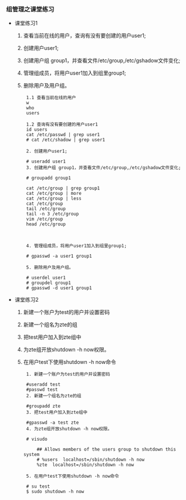 ### 组管理之课堂练习 ###
- 课堂练习1
	1. 查看当前在线的用户，查询有没有要创建的用户user1;
	2. 创建用户user1;
	3. 创建用户组 group1，并查看文件/etc/group,/etc/gshadow文件变化;
	4. 管理组成员，将用户user1加入到组里group1;
	5. 删除用户及用户组。
	
	
			1.1 查看当前在线的用户
			w
			who
			users
			
			1.2 查询有没有要创建的用户user1
			id users
			cat /etc/passwd | grep user1
			# cat /etc/shadow | grep user1

			2. 创建用户user1;
			
			# useradd user1
			3. 创建用户组 group1，并查看文件/etc/group,/etc/gshadow文件变化;
			
			# groupadd group1

			cat /etc/group | grep group1
			cat /etc/group | more
			cat /etc/group | less
			cat /etc/group 
			tail /etc/group
			tail -n 3 /etc/group
			vim /etc/group
			head /etc/group
		
			
			
			4. 管理组成员，将用户user1加入到组里group1;
			
			# gpasswd -a user1 group1
			
			5. 删除用户及用户组。
			
			# userdel user1
			# groupdel group1
			# gpasswd -d user1 group1
- 课堂练习2
	1. 新建一个账户为test的用户并设置密码
	2. 新建一个组名为zte的组
	3. 把test用户加入到zte组中
	4. 为zte组开放shutdown -h now权限。
	5. 在用户test下使用shutdown -h now命令

			1. 新建一个账户为test的用户并设置密码
			
			#useradd test
			#passwd test
			2. 新建一个组名为zte的组
			
			#groupadd zte
			3. 把test用户加入到zte组中
			
			#gpasswd -a test zte
			4. 为zte组开放shutdown -h now权限。
			
			# visudo
			
				## Allows members of the users group to shutdown this system
				# %users  localhost=/sbin/shutdown -h now
				%zte  localhost=/sbin/shutdown -h now
			
			5. 在用户test下使用shutdown -h now命令
			
			# su test
			$ sudo shutdown -h now

